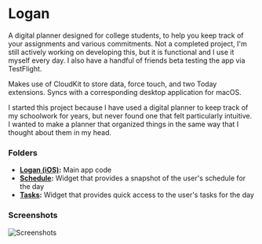 # Logan
A digital planner designed for college students, to help you keep track of your assignments and various commitments. Not a completed project, I'm still actively working on developing this, but it is functional and I use it myself every day. I also have a handful of friends beta testing the app via TestFlight. 

Makes use of CloudKit to store data, force touch, and two Today extensions. Syncs with a corresponding desktop application for macOS.

I started this project because I have used a digital planner to keep track of my schoolwork for years, but never found one that felt particularly intuitive. I wanted to make a planner that organized things in the same way that I thought about them in my head.

### Folders
- **[Logan (iOS)](https://github.com/lucaspopp0/to-do/tree/master/iOS%20Todo):** Main app code
- **[Schedule](https://github.com/lucaspopp0/to-do/tree/master/Schedule):** Widget that provides a snapshot of the user's schedule for the day
- **[Tasks](https://github.com/lucaspopp0/to-do/tree/master/Tasks):** Widget that provides quick access to the user's tasks for the day

### Screenshots
![Screenshots](https://github.com/lucaspopp0/to-do/blob/master/Screenshots/Screenshots.png)
